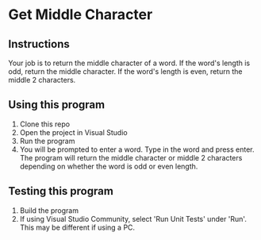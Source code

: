 # Get Middle Character

## Instructions
Your job is to return the middle character of a word. If the word's length is odd, return the middle character. If the word's length is even, return the middle 2 characters.

## Using this program
1. Clone this repo
2. Open the project in Visual Studio
3. Run the program
4. You will be prompted to enter a word. Type in the word and press enter. The program will return the middle character or middle 2 characters depending on whether the word is odd or even length.

## Testing this program
1. Build the program
2. If using Visual Studio Community, select 'Run Unit Tests' under 'Run'. This may be different if using a PC.
